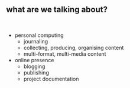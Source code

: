 what are we talking about?
--------------------------

<br />

- personal computing
  - journaling
  - collecting, producing, organising content 
  - multi-format, multi-media content
- online presence
  - blogging
  - publishing
  - project documentation

